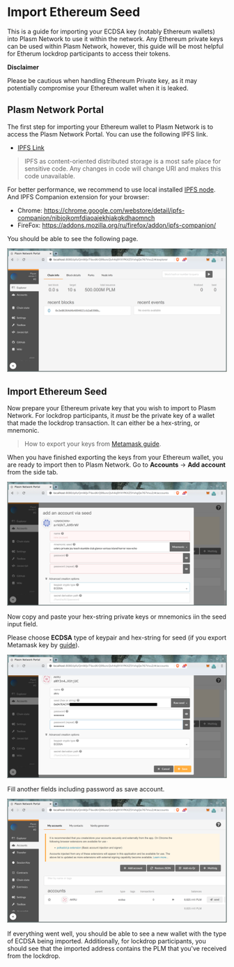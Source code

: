 # Import Ethereum Seed

This is a guide for importing your ECDSA key (notably Ethereum wallets) into Plasm Network to use it within the network.
Any Ethereum private keys can be used within Plasm Network, however, this guide will be most helpful for Etherum lockdrop participants to access their tokens.

**Disclaimer**

Please be cautious when handling Ethereum Private key, as it may potentially compromise your Ethereum wallet when it is leaked.

## Plasm Network Portal

The first step for importing your Ethereum wallet to Plasm Network is to access the Plasm Network Portal.
You can use the following IPFS link.

* [IPFS Link](https://ipfs.io/ipfs/QmWiJvTYavdKrQ99uncQvh4q9YXYPKXZ5YxhgQe767Vvu2)

> IPFS as content-oriented distributed storage is a most safe place for sensitive code. Any changes in code will change URI and makes this code unavailable.

For better performance, we recommend to use local installed [IPFS node](https://github.com/ipfs-shipyard/ipfs-desktop). And IPFS Companion extension for your browser:

* Chrome: https://chrome.google.com/webstore/detail/ipfs-companion/nibjojkomfdiaoajekhjakgkdhaomnch
* FireFox: https://addons.mozilla.org/ru/firefox/addon/ipfs-companion/

You should be able to see the following page.

![Local Plasm Portal](../img/local_plasm_portal.png)

## Import Ethereum Seed

Now prepare your Ethereum private key that you wish to import to Plasm Network.
For lockdrop participants, it *must* be the private key of a wallet that made the lockdrop transaction.
It can either be a hex-string, or mnemonic.

> How to export your keys from [Metamask guide](https://metamask.zendesk.com/hc/en-us/articles/360015289632-How-to-Export-an-Account-Private-Key).

When you have finished exporting the keys from your Ethereum wallet, you are ready to import then to Plasm  Network.
Go to **Accounts** -> **Add account** from the side tab.

![Create account](../img/create_ecdsa_account.png)

Now copy and paste your hex-string private keys or mnemonics iin the seed input field.

Please choose **ECDSA** type of keypair and hex-string for seed (if you export Metamask key by [guide](https://metamask.zendesk.com/hc/en-us/articles/360015289632-How-to-Export-an-Account-Private-Key)).

![Put ECDSA seed](../img/ecdsa_seed.png)

Fill another fields including password as save account.

![Check balance](../img/check_account_balance.png)

If everything went well, you should be able to see a new wallet with the type of ECDSA being imported.
Additionally, for lockdrop participants, you should see that the imported address contains the PLM that you've received from the lockdrop.
